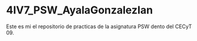 # 4IV7_PSW_AyalaGonzalezIan
Este es mi el repositorio de practicas de la asignatura PSW dento del CECyT 09.
